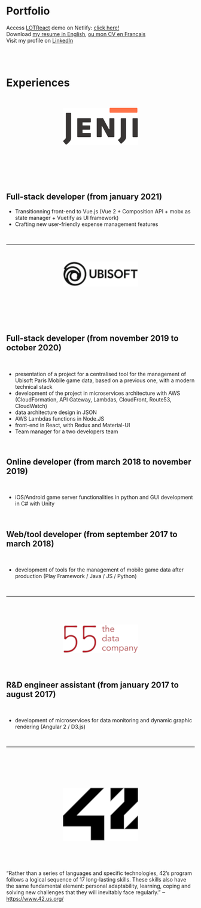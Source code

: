 # Portfolio

Access [LOTReact](https://www.github.com/Fluf22/LOTReact) demo on Netlify: [click here!](https://lotreact.netlify.app)\
Download [my resume in English](https://lotreact.netlify.app/assets/cv-thomas-raffray-en.pdf), [ou mon CV en Français](https://lotreact.netlify.app/assets/cv-thomas-raffray-fr.pdf)\
Visit my profile on [LinkedIn](https://www.linkedin.com/in/thomas-raffray/)

<br /><br />

# Experiences

<br />

<p align="center" style="margin-bottom: 77px">
	<img src="https://raw.githubusercontent.com/Fluf22/Fluf22/main/assets/jenji-logo-alt.png" width="200" />
</p>

<br />

## Full-stack developer (from january 2021)

- Transitionning front-end to Vue.js (Vue 2 + Composition API + mobx as state manager + Vuetify as UI framework)
- Crafting new user-friendly expense management features

<br />

---

<br />

<p align="center" style="margin-bottom: 77px;">
	<img src="https://raw.githubusercontent.com/Fluf22/Fluf22/main/assets/ubisoft-logo-alt.png" width="200" />
</p>

<br />

## Full-stack developer (from november 2019 to october 2020)

<br />

- presentation of a project for a centralised tool for the management of Ubisoft Paris Mobile game data, based on a previous one, with a modern technical stack
- development of the project in microservices architecture with AWS (CloudFormation, API Gateway, Lambdas, CloudFront, Route53, CloudWatch)
- data architecture design in JSON
- AWS Lambdas functions in Node.JS
- front-end in React, with Redux and Material-UI
- Team manager for a two developers team

<br />

## Online developer (from march 2018 to november 2019)

<br />

- iOS/Android game server functionalities in python and GUI development in C# with Unity

<br />

## Web/tool developer (from september 2017 to march 2018)

<br />

- development of tools for the management of mobile game data after production (Play Framework / Java / JS / Python)

<br />

---

<br />

<p align="center" style="margin-top: 44px; margin-bottom: 22px;">
	<img src="https://raw.githubusercontent.com/Fluf22/Fluf22/main/assets/55-logo-alt.png" width="200" />
</p>

<br />

## R&D engineer assistant (from january 2017 to august 2017)

<br />

- development of microservices for data monitoring and dynamic graphic rendering (Angular 2 / D3.js)

<br />

---

<br />

<p align="center" style="margin-top: 77px; margin-bottom: 44px">
  <img src="https://raw.githubusercontent.com/Fluf22/Fluf22/main/assets/42-logo-alt.png" width="200" />
</p>

<br />

“Rather than a series of languages and specific technologies, 42’s program follows a logical sequence of 17 long-lasting skills. These skills also have the same fundamental element: personal adaptability, learning, coping and solving new challenges that they will inevitably face regularly.” ‒ https://www.42.us.org/
